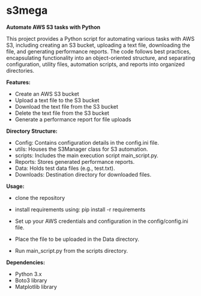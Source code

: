 # s3mega
**Automate AWS S3 tasks with Python**

This project provides a Python script for automating various tasks with AWS S3, including creating an S3 bucket, uploading a text file, downloading the file, and generating performance reports. The code follows best practices, encapsulating functionality into an object-oriented structure, and separating configuration, utility files, automation scripts, and reports into organized directories.

**Features:**

* Create an AWS S3 bucket
* Upload a text file to the S3 bucket
* Download the text file from the S3 bucket
* Delete the text file from the S3 bucket
* Generate a performance report for file uploads

**Directory Structure:**

* Config: Contains configuration details in the config.ini file.
* utils: Houses the S3Manager class for S3 automation.
* scripts: Includes the main execution script main_script.py.
* Reports: Stores generated performance reports.
* Data: Holds test data files (e.g., test.txt).
* Downloads: Destination directory for downloaded files.

**Usage:**

* clone the repository
* install requirements using:
pip install -r requirements

* Set up your AWS credentials and configuration in the config/config.ini file. 
* Place the file to be uploaded in the Data directory. 
* Run main_script.py from the scripts directory.

**Dependencies:**

* Python 3.x
* Boto3 library
* Matplotlib library
